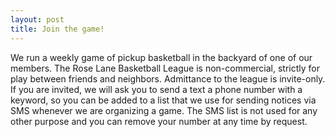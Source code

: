```yaml
---
layout: post
title: Join the game!
---
```


We run a weekly game of pickup basketball in the backyard of one of our members. The Rose Lane Basketball League is non-commercial, strictly for play between friends and neighbors. Admittance to the league is invite-only. If you are invited, we will ask you to send a text a phone number with a keyword, so you can be added to a list that we use for sending notices via SMS whenever we are organizing a game. The SMS list is not used for any other purpose and you can remove your number at any time by request. 
